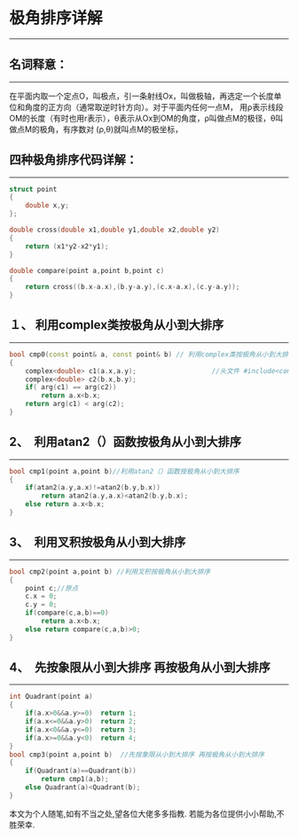 # 极角排序详解<br>

----
## 名词释意：

-------
在平面内取一个定点O，叫极点，引一条射线Ox，叫做极轴，再选定一个长度单位和角度的正方向（通常取逆时针方向）。对于平面内任何一点M，
用ρ表示线段OM的长度（有时也用r表示），θ表示从Ox到OM的角度，ρ叫做点M的极径，θ叫做点M的极角，有序数对 (ρ,θ)就叫点M的极坐标，
## 四种极角排序代码详解：

------
```cpp
struct point
{
    double x,y;
};

double cross(double x1,double y1,double x2,double y2)
{
    return (x1*y2-x2*y1);
}

double compare(point a,point b,point c)
{
    return cross((b.x-a.x),(b.y-a.y),(c.x-a.x),(c.y-a.y));
}
```
## １、 利用complex类按极角从小到大排序

------
```cpp
bool cmp0(const point& a, const point& b) // 利用complex类按极角从小到大排序
{
    complex<double> c1(a.x,a.y);                   //头文件 #include<complex>
    complex<double> c2(b.x,b.y);
    if( arg(c1) == arg(c2))
        return a.x<b.x;
    return arg(c1) < arg(c2);
}
```
## 2、　利用atan2（）函数按极角从小到大排序

-----
```cpp
bool cmp1(point a,point b)//利用atan2（）函数按极角从小到大排序
{
    if(atan2(a.y,a.x)!=atan2(b.y,b.x))
        return atan2(a.y,a.x)<atan2(b.y,b.x);
    else return a.x<b.x;
}
```
## 3、　利用叉积按极角从小到大排序

----
```cpp
bool cmp2(point a,point b) //利用叉积按极角从小到大排序
{
    point c;//原点
    c.x = 0;
    c.y = 0;
    if(compare(c,a,b)==0)
        return a.x<b.x;
    else return compare(c,a,b)>0;
}
```
## 4、　先按象限从小到大排序 再按极角从小到大排序

------
```cpp
int Quadrant(point a)
{
    if(a.x>0&&a.y>=0)  return 1;
    if(a.x<=0&&a.y>0)  return 2;
    if(a.x<0&&a.y<=0)  return 3;
    if(a.x>=0&&a.y<0)  return 4;
}
bool cmp3(point a,point b)  //先按象限从小到大排序 再按极角从小到大排序
{
    if(Quadrant(a)==Quadrant(b))
        return cmp1(a,b);
    else Quadrant(a)<Quadrant(b);
}

```

本文为个人随笔,如有不当之处,望各位大佬多多指教. 若能为各位提供小小帮助,不胜荣幸.
